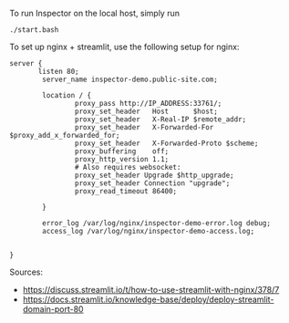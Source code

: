To run Inspector on the local host, simply run

```
./start.bash

```

To set up nginx + streamlit, use the following setup for nginx:

```
server {
       listen 80;
        server_name inspector-demo.public-site.com;

        location / {
                proxy_pass http://IP_ADDRESS:33761/;
                proxy_set_header   Host      $host;
                proxy_set_header   X-Real-IP $remote_addr;
                proxy_set_header   X-Forwarded-For $proxy_add_x_forwarded_for;
                proxy_set_header   X-Forwarded-Proto $scheme;
                proxy_buffering    off;
                proxy_http_version 1.1;
                # Also requires websocket:
                proxy_set_header Upgrade $http_upgrade;
                proxy_set_header Connection "upgrade";
                proxy_read_timeout 86400;

        }

        error_log /var/log/nginx/inspector-demo-error.log debug;
        access_log /var/log/nginx/inspector-demo-access.log;


}

```
Sources:
* https://discuss.streamlit.io/t/how-to-use-streamlit-with-nginx/378/7
* https://docs.streamlit.io/knowledge-base/deploy/deploy-streamlit-domain-port-80

